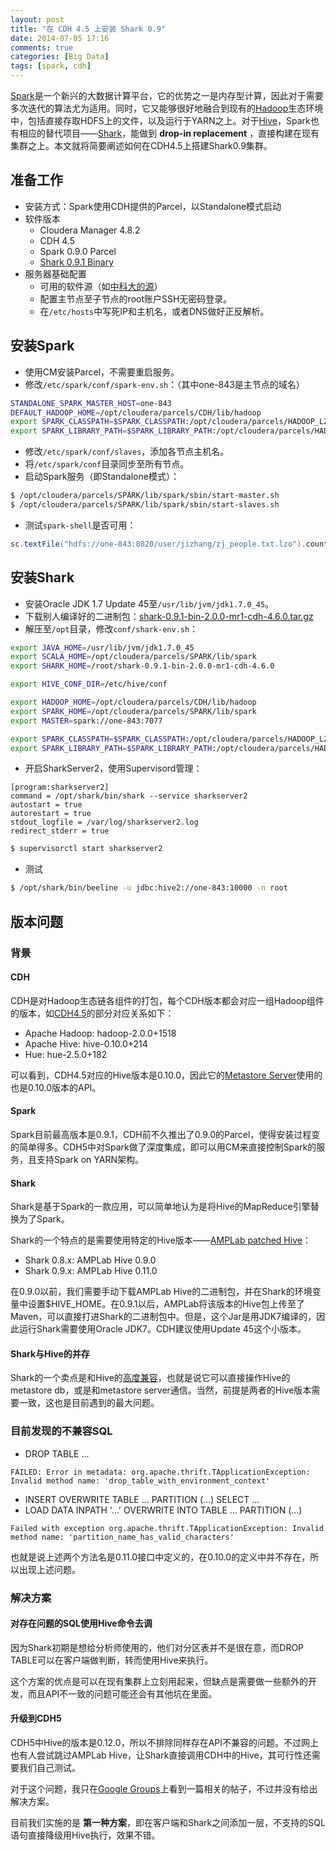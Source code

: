 ```yaml
---
layout: post
title: "在 CDH 4.5 上安装 Shark 0.9"
date: 2014-07-05 17:16
comments: true
categories: [Big Data]
tags: [spark, cdh]
---
```


[Spark](http://spark.apache.org)是一个新兴的大数据计算平台，它的优势之一是内存型计算，因此对于需要多次迭代的算法尤为适用。同时，它又能够很好地融合到现有的[Hadoop](http://hadoop.apache.org)生态环境中，包括直接存取HDFS上的文件，以及运行于YARN之上。对于[Hive](http://hive.apache.org)，Spark也有相应的替代项目——[Shark](http://shark.cs.berkeley.edu/)，能做到 **drop-in replacement** ，直接构建在现有集群之上。本文就将简要阐述如何在CDH4.5上搭建Shark0.9集群。

## 准备工作

* 安装方式：Spark使用CDH提供的Parcel，以Standalone模式启动
* 软件版本
    * Cloudera Manager 4.8.2
    * CDH 4.5
    * Spark 0.9.0 Parcel
    * [Shark 0.9.1 Binary](http://cloudera.rst.im/shark/)
* 服务器基础配置
    * 可用的软件源（如[中科大的源](http://mirrors.ustc.edu.cn/)）
    * 配置主节点至子节点的root账户SSH无密码登录。
    * 在`/etc/hosts`中写死IP和主机名，或者DNS做好正反解析。

<!-- more -->

## 安装Spark

* 使用CM安装Parcel，不需要重启服务。
* 修改`/etc/spark/conf/spark-env.sh`：（其中one-843是主节点的域名）

```bash
STANDALONE_SPARK_MASTER_HOST=one-843
DEFAULT_HADOOP_HOME=/opt/cloudera/parcels/CDH/lib/hadoop
export SPARK_CLASSPATH=$SPARK_CLASSPATH:/opt/cloudera/parcels/HADOOP_LZO/lib/hadoop/lib/*
export SPARK_LIBRARY_PATH=$SPARK_LIBRARY_PATH:/opt/cloudera/parcels/HADOOP_LZO/lib/hadoop/lib/native
```

* 修改`/etc/spark/conf/slaves`，添加各节点主机名。
* 将`/etc/spark/conf`目录同步至所有节点。
* 启动Spark服务（即Standalone模式）：

```bash
$ /opt/cloudera/parcels/SPARK/lib/spark/sbin/start-master.sh
$ /opt/cloudera/parcels/SPARK/lib/spark/sbin/start-slaves.sh
```

* 测试`spark-shell`是否可用：

```scala
sc.textFile("hdfs://one-843:8020/user/jizhang/zj_people.txt.lzo").count
```

## 安装Shark

* 安装Oracle JDK 1.7 Update 45至`/usr/lib/jvm/jdk1.7.0_45`。
* 下载别人编译好的二进制包：[shark-0.9.1-bin-2.0.0-mr1-cdh-4.6.0.tar.gz][1]
* 解压至`/opt`目录，修改`conf/shark-env.sh`：

```bash
export JAVA_HOME=/usr/lib/jvm/jdk1.7.0_45
export SCALA_HOME=/opt/cloudera/parcels/SPARK/lib/spark
export SHARK_HOME=/root/shark-0.9.1-bin-2.0.0-mr1-cdh-4.6.0

export HIVE_CONF_DIR=/etc/hive/conf

export HADOOP_HOME=/opt/cloudera/parcels/CDH/lib/hadoop
export SPARK_HOME=/opt/cloudera/parcels/SPARK/lib/spark
export MASTER=spark://one-843:7077

export SPARK_CLASSPATH=$SPARK_CLASSPATH:/opt/cloudera/parcels/HADOOP_LZO/lib/hadoop/lib/*
export SPARK_LIBRARY_PATH=$SPARK_LIBRARY_PATH:/opt/cloudera/parcels/HADOOP_LZO/lib/hadoop/lib/native
```

* 开启SharkServer2，使用Supervisord管理：

```
[program:sharkserver2]
command = /opt/shark/bin/shark --service sharkserver2
autostart = true
autorestart = true
stdout_logfile = /var/log/sharkserver2.log
redirect_stderr = true
```

```bash
$ supervisorctl start sharkserver2
```

* 测试

```bash
$ /opt/shark/bin/beeline -u jdbc:hive2://one-843:10000 -n root
```

## 版本问题

### 背景

#### CDH

CDH是对Hadoop生态链各组件的打包，每个CDH版本都会对应一组Hadoop组件的版本，如[CDH4.5][2]的部分对应关系如下：

* Apache Hadoop: hadoop-2.0.0+1518
* Apache Hive: hive-0.10.0+214
* Hue: hue-2.5.0+182

可以看到，CDH4.5对应的Hive版本是0.10.0，因此它的[Metastore Server][3]使用的也是0.10.0版本的API。

#### Spark

Spark目前最高版本是0.9.1，CDH前不久推出了0.9.0的Parcel，使得安装过程变的简单得多。CDH5中对Spark做了深度集成，即可以用CM来直接控制Spark的服务，且支持Spark on YARN架构。

#### Shark

Shark是基于Spark的一款应用，可以简单地认为是将Hive的MapReduce引擎替换为了Spark。

Shark的一个特点的是需要使用特定的Hive版本——[AMPLab patched Hive][4]：

* Shark 0.8.x: AMPLab Hive 0.9.0
* Shark 0.9.x: AMPLab Hive 0.11.0

在0.9.0以前，我们需要手动下载AMPLab Hive的二进制包，并在Shark的环境变量中设置$HIVE_HOME。在0.9.1以后，AMPLab将该版本的Hive包上传至了Maven，可以直接打进Shark的二进制包中。但是，这个Jar是用JDK7编译的，因此运行Shark需要使用Oracle JDK7。CDH建议使用Update 45这个小版本。

#### Shark与Hive的并存

Shark的一个卖点是和Hive的[高度兼容](5)，也就是说它可以直接操作Hive的metastore db，或是和metastore server通信。当然，前提是两者的Hive版本需要一致，这也是目前遇到的最大问题。

### 目前发现的不兼容SQL

* DROP TABLE ...

```
FAILED: Error in metadata: org.apache.thrift.TApplicationException: Invalid method name: 'drop_table_with_environment_context'
```

* INSERT OVERWRITE TABLE ... PARTITION (...) SELECT ...
* LOAD DATA INPATH '...' OVERWRITE INTO TABLE ... PARTITION (...)

```
Failed with exception org.apache.thrift.TApplicationException: Invalid method name: 'partition_name_has_valid_characters'
```

也就是说上述两个方法名是0.11.0接口中定义的，在0.10.0的定义中并不存在，所以出现上述问题。

### 解决方案

#### 对存在问题的SQL使用Hive命令去调

因为Shark初期是想给分析师使用的，他们对分区表并不是很在意，而DROP TABLE可以在客户端做判断，转而使用Hive来执行。

这个方案的优点是可以在现有集群上立刻用起来，但缺点是需要做一些额外的开发，而且API不一致的问题可能还会有其他坑在里面。

#### 升级到CDH5

CDH5中Hive的版本是0.12.0，所以不排除同样存在API不兼容的问题。不过网上也有人尝试跳过AMPLab Hive，让Shark直接调用CDH中的Hive，其可行性还需要我们自己测试。

对于这个问题，我只在[Google Groups][6]上看到一篇相关的帖子，不过并没有给出解决方案。


目前我们实施的是 **第一种方案**，即在客户端和Shark之间添加一层，不支持的SQL语句直接降级用Hive执行，效果不错。


[1]: http://cloudera.rst.im/shark/shark-0.9.1-bin-2.0.0-mr1-cdh-4.6.0.tar.gz
[2]: http://www.cloudera.com/content/cloudera-content/cloudera-docs/CDH4/4.5.0/CDH-Version-and-Packaging-Information/cdhvd_topic_3.html
[3]: http://www.cloudera.com/content/cloudera-content/cloudera-docs/CDH4/4.5.0/CDH4-Installation-Guide/cdh4ig_hive_metastore_configure.html
[4]: https://github.com/amplab/hive
[5]: https://github.com/amplab/shark/wiki/Running-Shark-on-a-Cluster#dependencies
[6]: https://groups.google.com/forum/#!starred/shark-users/x_Dh5-3isIc
